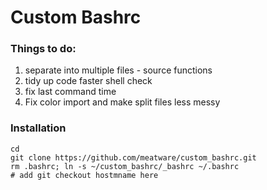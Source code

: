 # Custom Bashrc


### Things to do:
1. separate into multiple files - source functions
2. tidy up code faster shell check
3. fix last command time
4. Fix color import and make split files less messy

### Installation

```
cd
git clone https://github.com/meatware/custom_bashrc.git
rm .bashrc; ln -s ~/custom_bashrc/_bashrc ~/.bashrc
# add git checkout hostmname here
```

